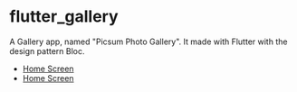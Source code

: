 # flutter_gallery

A Gallery app, named "Picsum Photo Gallery". It made with Flutter with the design pattern Bloc.

- [Home Screen](https://drive.google.com/file/d/1WeTzmS76Ugw3ZRJm2Mqt5HFpgNdpsGHa/view?usp=sharing)
- [Home Screen](https://drive.google.com/file/d/1WgiN1DSrhhRYN19xg0NiizJ-VS2ynMt7/view?usp=sharing)

